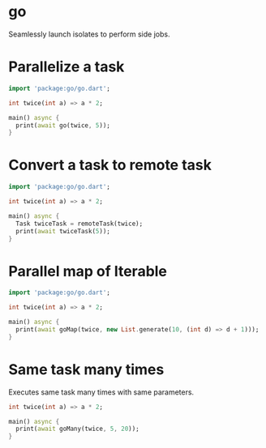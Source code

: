 # go

Seamlessly launch isolates to perform side jobs.

# Parallelize a task

```dart
import 'package:go/go.dart';

int twice(int a) => a * 2;

main() async {
  print(await go(twice, 5));
}
```

# Convert a task to remote task

```dart
import 'package:go/go.dart';

int twice(int a) => a * 2;

main() async {
  Task twiceTask = remoteTask(twice);
  print(await twiceTask(5));
}
```

# Parallel map of Iterable

```dart
import 'package:go/go.dart';

int twice(int a) => a * 2;

main() async {
  print(await goMap(twice, new List.generate(10, (int d) => d + 1)));
}
```

# Same task many times

Executes same task many times with same parameters.

```dart
int twice(int a) => a * 2;

main() async {
  print(await goMany(twice, 5, 20));
}
```